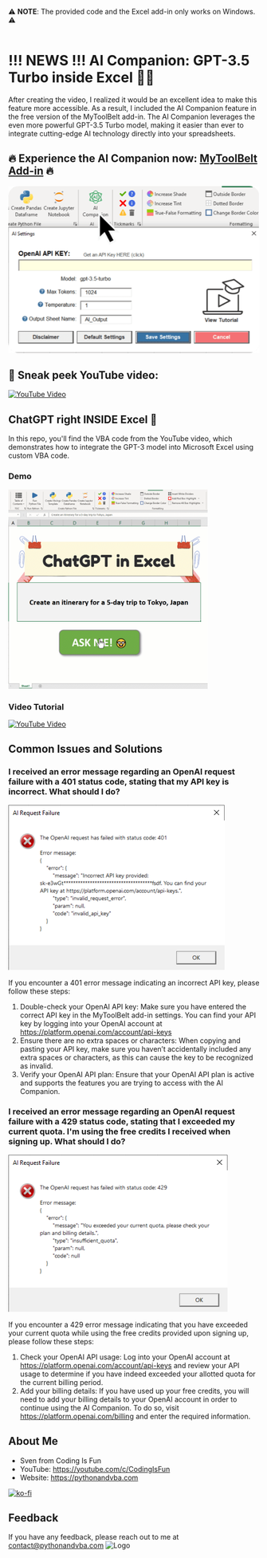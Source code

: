 ⚠️ **NOTE**: The provided code and the Excel add-in only works on Windows. ⚠️
<br/><br/>
# !!! NEWS !!! AI Companion: GPT-3.5 Turbo inside Excel 🤯🚀
After creating the video, I realized it would be an excellent idea to make this feature more accessible. As a result, I included the AI Companion feature in the free version of the MyToolBelt add-in. The AI Companion leverages the even more powerful GPT-3.5 Turbo model, making it easier than ever to integrate cutting-edge AI technology directly into your spreadsheets.

## 🔥 **Experience the AI Companion now: [MyToolBelt Add-in](https://pythonandvba.com/mytoolbelt)** 🔥

![AI Companion Demo](assets/ai_companion.png)

## 🎥 **Sneak peek YouTube video**:
[![YouTube Video](https://img.youtube.com/vi/ktxvzUHQgyk/0.jpg)](https://youtu.be/ktxvzUHQgyk)


## ChatGPT right INSIDE Excel 🤯
In this repo, you'll find the VBA code from the YouTube video, which demonstrates how to integrate the GPT-3 model into Microsoft Excel using custom VBA code.

### Demo
<img src="Demo_ChatGPT.gif" width="400" alt="Demo ChatGPT">

### Video Tutorial
[![YouTube Video](https://img.youtube.com/vi/-3otazH5crw/0.jpg)](https://youtu.be/-3otazH5crw)

## Common Issues and Solutions

### I received an error message regarding an OpenAI request failure with a 401 status code, stating that my API key is incorrect. What should I do? 
![Invalid API Key Error](assets/invalid_api_key.png)

If you encounter a 401 error message indicating an incorrect API key, please follow these steps:

1. Double-check your OpenAI API key: Make sure you have entered the correct API key in the MyToolBelt add-in settings. You can find your API key by logging into your OpenAI account at https://platform.openai.com/account/api-keys
2. Ensure there are no extra spaces or characters: When copying and pasting your API key, make sure you haven’t accidentally included any extra spaces or characters, as this can cause the key to be recognized as invalid.
3. Verify your OpenAI API plan: Ensure that your OpenAI API plan is active and supports the features you are trying to access with the AI Companion.

### I received an error message regarding an OpenAI request failure with a 429 status code, stating that I exceeded my current quota. I'm using the free credits I received when signing up. What should I do?
![Exceed Current Quota Error](assets/exceed_current_quota.png)

If you encounter a 429 error message indicating that you have exceeded your current quota while using the free credits provided upon signing up, please follow these steps:

1. Check your OpenAI API usage: Log into your OpenAI account at https://platform.openai.com/account/api-keys and review your API usage to determine if you have indeed exceeded your allotted quota for the current billing period.
2. Add your billing details: If you have used up your free credits, you will need to add your billing details to your OpenAI account in order to continue using the AI Companion. To do so, visit https://platform.openai.com/billing and enter the required information.


## About Me
- Sven from Coding Is Fun
- YouTube: https://youtube.com/c/CodingIsFun
- Website: https://pythonandvba.com

[![ko-fi](https://ko-fi.com/img/githubbutton_sm.svg)](https://ko-fi.com/X7X47Q0EG)

## Feedback
If you have any feedback, please reach out to me at contact@pythonandvba.com
![Logo](https://www.pythonandvba.com/banner-img)
